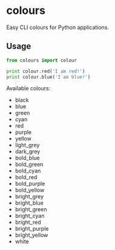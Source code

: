 colours
=======

Easy CLI colours for Python applications.

Usage
-----

```python
from colours import colour

print colour.red('I am red!')
print colour.blue('I am blue!')
```

Available colours:

* black
* blue
* green
* cyan
* red
* purple
* yellow
* light_grey
* dark_grey
* bold_blue
* bold_green
* bold_cyan
* bold_red
* bold_purple
* bold_yellow
* bright_grey
* bright_blue
* bright_green
* bright_cyan
* bright_red
* bright_purple
* bright_yellow
* white
